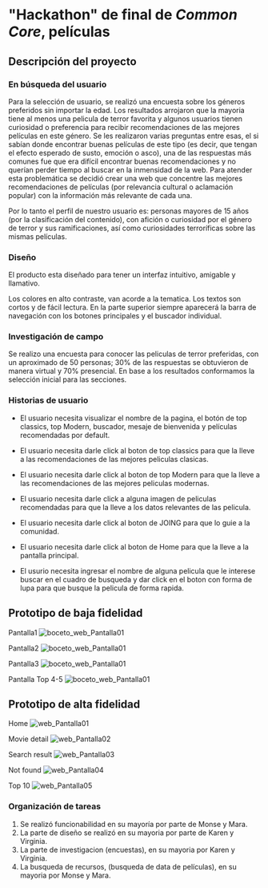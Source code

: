# "Hackathon" de final de _Common Core_, películas

## Descripción del proyecto

### En búsqueda del usuario

Para la selección de usuario, se realizó una encuesta sobre los géneros preferidos sin importar la edad.
Los resultados arrojaron que la mayoria tiene al menos una pelicula de terror favorita y algunos usuarios tienen curiosidad o preferencia para recibir recomendaciones de las mejores películas en este género.
Se les realizaron varias preguntas entre esas, el si sabían donde encontrar buenas películas de este tipo (es decir, que tengan el efecto esperado de susto, emoción o asco), una de las respuestas más comunes fue que era difícil encontrar buenas recomendaciones y no querían perder tiempo al buscar en la inmensidad de la web.
Para atender esta problemática se decidió crear una web que concentre las mejores recomendaciones de películas (por relevancia cultural o aclamación popular) con la información más relevante de cada una.

Por lo tanto el perfil de nuestro usuario es:
personas mayores de 15 años (por la clasificación del contenido), con afición o curiosidad por el género de terror y sus ramificaciones, así como curiosidades terroríficas sobre las mismas películas.

### Diseño

El producto esta diseñado para tener un interfaz intuitivo, amigable y llamativo.

Los colores en alto contraste, van acorde a la tematica. Los textos son cortos y de fácil lectura.
En la parte superior siempre aparecerá la barra de navegación con los botones principales y el buscador individual.

### Investigación de campo

Se realizo una encuesta para conocer las peliculas de terror preferidas, con un aproximado de 50 personas; 30% de las respuestas se obtuvieron de manera virtual y 70% presencial. En base a los resultados conformamos la selección inicial para las secciones.

### Historias de usuario

- El usuario necesita visualizar el nombre de la pagina, el botón de top classics, top Modern, buscador, mesaje de bienvenida y películas recomendadas por default.


- El usuario necesita darle click al boton de top classics para que la lleve a las recomendaciones de las mejores peliculas clasicas.

- El usuario necesita darle click al boton de top Modern para que la lleve a las recomendaciones de las mejores peliculas modernas.

- El usuario necesita darle click a alguna imagen de peliculas recomendadas para que la lleve a los datos relevantes de las pelicula.

- El usuario necesita darle click al boton de JOING para que lo guie a la comunidad.

- El usuario necesita darle click al boton de Home para que la lleve a la pantalla principal.

- El usurio necesita ingresar el nombre de alguna pelicula que le interese buscar en el cuadro de busqueda y dar click en el boton con forma de lupa para que busque la pelicula de forma rapida.

## Prototipo de baja fidelidad

Pantalla1
![boceto_web_Pantalla01](https://drive.google.com/uc?export=view&id=1w4Cz9tNyd0cqAe3DPt-CpuQ7WsaCfoYB)

Pantalla2
![boceto_web_Pantalla01](https://drive.google.com/uc?export=view&id=1neJT8ledYkHkqHHN9MDdCFDzIFwofWzA)

Pantalla3
![boceto_web_Pantalla01](https://drive.google.com/uc?export=view&id=1yUPAyhAizshhe2aTZSBUn9lWO-6vBljj)

Pantalla Top 4-5
![boceto_web_Pantalla01](https://drive.google.com/uc?export=view&id=1EFO1yFXmLb5pO6SRwm3reDyRVVo651iw)

## Prototipo de alta fidelidad

Home
![web_Pantalla01](https://drive.google.com/uc?export=view&id=1AEYy-YE8hm1qwfG6s92W2R492ibGUqUK)

Movie detail
![web_Pantalla02](https://drive.google.com/uc?export=view&id=1_6qivs7bFW2NGRbsBiYq359JTKOR5uPR)

Search result
![web_Pantalla03](https://drive.google.com/uc?export=view&id=1gT8hXTT38-kqzBqss9UlQbwQdk87zH5A)

Not found
![web_Pantalla04](https://drive.google.com/uc?export=view&id=1srljRLm0nxBWNmpIeVlLScgK0Xwe5cft)

Top 10
![web_Pantalla05](https://drive.google.com/uc?export=view&id=1AKYpcd0D_f2C2fhD_ZH-7MlgA5KabOhv)

### Organización de tareas

1. Se realizó funcionabilidad en su mayoría por parte de Monse y Mara.
2. La parte de diseño se realizó en su mayoria por parte de Karen y Virginia.
3. La parte de investigacion (encuestas), en su mayoria por Karen y Virginia.
4. La busqueda de recursos, (busqueda de data de películas), en su mayoria por Monse y Mara.

